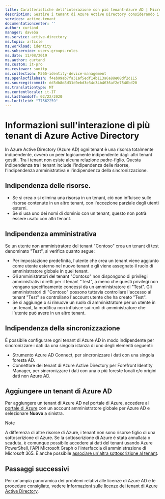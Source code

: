 ```yaml
---
title: Caratteristiche dell'interazione con più tenant-Azure AD | Microsoft Docs
description: Gestire i tenant di Azure Active Directory considerando i tenant come risorse completamente indipendenti
services: active-tenant
documentationcenter: ''
author: curtand
manager: daveba
ms.service: active-directory
ms.topic: article
ms.workload: identity
ms.subservice: users-groups-roles
ms.date: 11/08/2019
ms.author: curtand
ms.custom: it-pro
ms.reviewer: sumitp
ms.collection: M365-identity-device-management
ms.openlocfilehash: f4eb09ab7fa31af5edf14b113a6a88e08df2d115
ms.sourcegitcommit: dd3db8d8d31d0ebd3e34c34b4636af2e7540bd20
ms.translationtype: MT
ms.contentlocale: it-IT
ms.lasthandoff: 02/22/2020
ms.locfileid: "77562259"
---
```

# <a name="understand-how-multiple-azure-active-directory-tenants-interact"></a>Informazioni sull'interazione di più tenant di Azure Active Directory

In Azure Active Directory (Azure AD) ogni tenant è una risorsa totalmente indipendente, ovvero un peer logicamente indipendente dagli altri tenant gestiti. Tra i tenant non esiste alcuna relazione padre-figlio. Questa indipendenza tra i tenant include l'indipendenza delle risorse, l'indipendenza amministrativa e l'indipendenza della sincronizzazione.

## <a name="resource-independence"></a>Indipendenza delle risorse.
* Se si crea o si elimina una risorsa in un tenant, ciò non influisce sulle risorse contenute in un altro tenant, con l'eccezione parziale degli utenti esterni. 
* Se si usa uno dei nomi di dominio con un tenant, questo non potrà essere usato con altri tenant.

## <a name="administrative-independence"></a>Indipendenza amministrativa
Se un utente non amministratore del tenant "Contoso" crea un tenant di test denominato "Test", si verifica quanto segue:

* Per impostazione predefinita, l'utente che crea un tenant viene aggiunto come utente esterno nel nuovo tenant e gli viene assegnato il ruolo di amministratore globale in quel tenant.
* Gli amministratori del tenant "Contoso" non dispongono di privilegi amministrativi diretti per il tenant "Test", a meno che questi privilegi non vengano specificamente concessi da un amministratore di "Test". Gli amministratori di "Contoso" possono tuttavia controllare l'accesso al tenant "Test" se controllano l'account utente che ha creato "Test".
* Se si aggiunge o si rimuove un ruolo di amministratore per un utente in un tenant, la modifica non influisce sui ruoli di amministratore che l'utente può avere in un altro tenant.

## <a name="synchronization-independence"></a>Indipendenza della sincronizzazione
È possibile configurare ogni tenant di Azure AD in modo indipendente per sincronizzare i dati da una singola istanza di uno degli elementi seguenti:

* Strumento Azure AD Connect, per sincronizzare i dati con una singola foresta AD.
* Connettore dei tenant di Azure Active Directory per Forefront Identity Manager, per sincronizzare i dati con una o più foreste locali e/o origini dati non Azure AD.

## <a name="add-an-azure-ad-tenant"></a>Aggiungere un tenant di Azure AD
Per aggiungere un tenant di Azure AD nel portale di Azure, accedere al [portale di Azure](https://portal.azure.com) con un account amministratore globale per Azure AD e selezionare **Nuovo** a sinistra.

> [!NOTE]
> A differenza di altre risorse di Azure, i tenant non sono risorse figlio di una sottoscrizione di Azure. Se la sottoscrizione di Azure è stata annullata o scaduta, è comunque possibile accedere ai dati del tenant usando Azure PowerShell, l'API Microsoft Graph o l'interfaccia di amministrazione di Microsoft 365. È anche possibile [associare un'altra sottoscrizione al tenant](../fundamentals/active-directory-how-subscriptions-associated-directory.md).
>

## <a name="next-steps"></a>Passaggi successivi
Per un'ampia panoramica dei problemi relativi alle licenze di Azure AD e le procedure consigliate, vedere [Informazioni sulle licenze dei tenant di Azure Active Directory](../fundamentals/active-directory-licensing-whatis-azure-portal.md).
